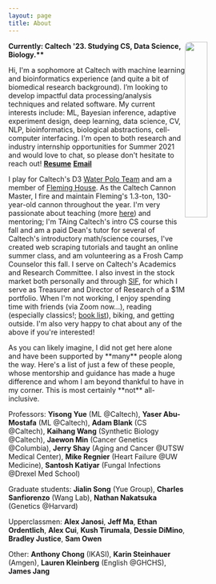 ```yaml
---
layout: page
title: About
---
```

<div>
<img style="float:right; width: 30%; border-radius: 10px; border: 0px solid;" src="{{site.github_url}}/assets/img/James Bowden portrait.jpeg">
</div>
<div>
<p>
  <b>Currently: Caltech '23. Studying CS, Data Science, Biology.**</b><br>

Hi, I'm a sophomore at Caltech with machine learning and bioinformatics experience (and quite a bit of biomedical research background). I’m looking to develop impactful data processing/analysis techniques and related software. My current interests include: ML, Bayesian inference, adaptive experiment design, deep learning, data science, CV, NLP, bioinformatics, biological abstractions, cell-computer interfacing. I'm open to both research and industry internship opportunities for Summer 2021 and would love to chat, so please don't hesitate to reach out! <a href="https://james-bowden.github.io/pages/resume/"><b>Resume</b></a> <a href="jbowden@caltech.edu"><b>Email</b></a>

I play for Caltech's D3 [Water Polo Team](https://www.gocaltech.com/sports/mwaterpolo/index) and am a member of [Fleming House](http://www.fleming.caltech.edu/). As the Caltech Cannon Master, I fire and maintain Fleming's 1.3-ton, 130-year-old cannon throughout the year. I'm very passionate about teaching (more [here](https://james-bowden.github.io/pages/teaching/)) and mentoring; I'm TAing Caltech's intro CS course this fall and am a paid Dean's tutor for several of Caltech's introductory math/science courses, I've created web scraping tutorials and taught an online summer class, and am volunteering as a Frosh Camp Counselor this fall. I serve on Caltech's Academics and Research Committee. I also invest in the stock market both personally and through [SIF](http://sif.caltech.edu/), for which I serve as Treasurer and Director of Research of a $1M portfolio. When I'm not working, I enjoy spending time with friends (via Zoom now...), reading (especially classics!; [book list](https://james-bowden.github.io/Book-List)), biking, and getting outside. I'm also very happy to chat about any of the above if you're interested!
</p>
</div>
<div><p>
As you can likely imagine, I did not get here alone and have been supported by **many** people along the way. Here's a list of just a few of these people, whose mentorship and guidance has made a huge difference and whom I am beyond thankful to have in my corner. This is most certainly **not** all-inclusive.

Professors: **Yisong Yue** (ML @Caltech), **Yaser Abu-Mostafa** (ML @Caltech), **Adam Blank** (CS @Caltech), **Kaihang Wang** (Synthetic Biology @Caltech), **Jaewon Min** (Cancer Genetics @Columbia), **Jerry Shay** (Aging and Cancer @UTSW Medical Center), **Mike Regnier** (Heart Failure @UW Medicine), **Santosh Katiyar** (Fungal Infections @Drexel Med School)

Graduate students: **Jialin Song** (Yue Group), **Charles Sanfiorenzo** (Wang Lab), **Nathan Nakatsuka** (Genetics @Harvard)

Upperclassmen: **Alex Janosi**, **Jeff Ma**, **Ethan Ordentlich**, **Alex Cui**, **Kush Tirumala**, **Dessie DiMino**, **Bradley Justice**, **Sam Owen**

Other: **Anthony Chong** (IKASI), **Karin Steinhauer** (Amgen), **Lauren Kleinberg** (English @GHCHS), **James Jang**
</p></div>
